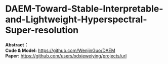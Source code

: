 # DAEM-Toward-Stable-Interpretable-and-Lightweight-Hyperspectral-Super-resolution
**Abstract：** <br />
**Code & Model:** https://github.com/WenjinGuo/DAEM <br />
**Paper:** https://github.com/users/xdxieweiying/projects/url
